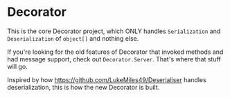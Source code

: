 ﻿# Decorator
This is the core Decorator project, which ONLY handles `Serialization` and `Deserialization` of `object[]` and nothing else.

If you're looking for the old features of Decorator that invoked methods and had message support, check out `Decorator.Server`. That's where that stuff will go.

Inspired by how https://github.com/LukeMiles49/Deserialiser handles deserialization, this is how the new Decorator is built.
